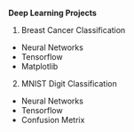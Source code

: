 **Deep Learning Projects**

1) Breast Cancer Classification 
- Neural Networks
- Tensorflow
- Matplotlib

2) MNIST Digit Classification
- Neural Networks
- Tensorflow
- Confusion Metrix